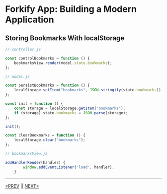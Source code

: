 # Forkify App: Building a Modern Application

## Storing Bookmarks With localStorage

```jsx
// controller.js

const controlBookmarks = function () {
	bookmarksView.render(model.state.bookmarks);
};
```

```jsx
// model.js

const persistBookmarks = function () {
	localStorage.setItem("bookmarks", JSON.stringify(state.bookmarks));
};

const init = function () {
	const storage = localStorage.getItem("bookmarks");
	if (storage) state.bookmarks = JSON.parse(storage);
};

init();

const clearBookmarks = function () {
	localStorage.clear("bookmarks");
};
```

```jsx
// bookmarksView.js

addHandlerRender(handler) {
        window.addEventListener('load', handler);
    }
```

---

[<PREV](./cjs221225.md) || [NEXT>](./cjs221226.md)
